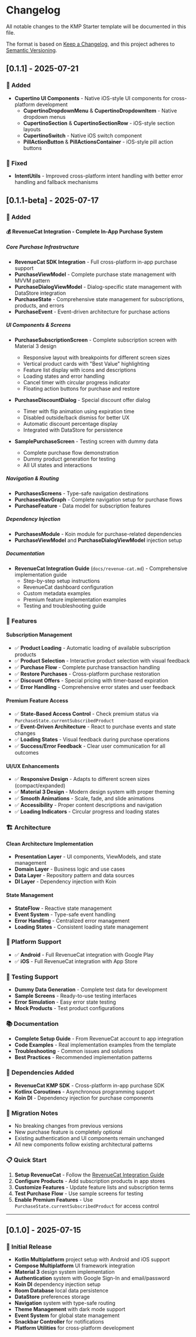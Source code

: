 # Changelog

All notable changes to the KMP Starter template will be documented in this file.

The format is based on [Keep a Changelog](https://keepachangelog.com/en/1.0.0/),
and this project adheres to [Semantic Versioning](https://semver.org/spec/v2.0.0.html).

## [0.1.1] - 2025-07-21

### 🎉 Added
- **Cupertino UI Components** - Native iOS-style UI components for cross-platform development
  - **CupertinoDropdownMenu** & **CupertinoDropdownItem** - Native dropdown menus
  - **CupertinoSection** & **CupertinoSectionRow** - iOS-style section layouts
  - **CupertinoSwitch** - Native iOS switch component
  - **PillActionButton** & **PillActionsContainer** - iOS-style pill action buttons

### 🔧 Fixed
- **IntentUtils** - Improved cross-platform intent handling with better error handling and fallback mechanisms

## [0.1.1-beta] - 2025-07-17

### 🎉 Added

#### 💰 **RevenueCat Integration - Complete In-App Purchase System**

##### **Core Purchase Infrastructure**
- **RevenueCat SDK Integration** - Full cross-platform in-app purchase support
- **PurchaseViewModel** - Complete purchase state management with MVVM pattern
- **PurchaseDialogViewModel** - Dialog-specific state management with DataStore integration
- **PurchaseState** - Comprehensive state management for subscriptions, products, and errors
- **PurchaseEvent** - Event-driven architecture for purchase actions

##### **UI Components & Screens**
- **PurchaseSubscriptionScreen** - Complete subscription screen with Material 3 design
  - Responsive layout with breakpoints for different screen sizes
  - Vertical product cards with "Best Value" highlighting
  - Feature list display with icons and descriptions
  - Loading states and error handling
  - Cancel timer with circular progress indicator
  - Floating action buttons for purchase and restore

- **PurchaseDiscountDialog** - Special discount offer dialog
  - Timer with flip animation using expiration time
  - Disabled outside/back dismiss for better UX
  - Automatic discount percentage display
  - Integrated with DataStore for persistence

- **SamplePurchaseScreen** - Testing screen with dummy data
  - Complete purchase flow demonstration
  - Dummy product generation for testing
  - All UI states and interactions

##### **Navigation & Routing**
- **PurchasesScreens** - Type-safe navigation destinations
- **PurchasesNavGraph** - Complete navigation setup for purchase flows
- **PurchaseFeature** - Data model for subscription features

##### **Dependency Injection**
- **PurchasesModule** - Koin module for purchase-related dependencies
- **PurchaseViewModel** and **PurchaseDialogViewModel** injection setup

##### **Documentation**
- **RevenueCat Integration Guide** (`docs/revenue-cat.md`) - Comprehensive implementation guide
  - Step-by-step setup instructions
  - RevenueCat dashboard configuration
  - Custom metadata examples
  - Premium feature implementation examples
  - Testing and troubleshooting guide

### 🔧 **Features**

#### **Subscription Management**
- ✅ **Product Loading** - Automatic loading of available subscription products
- ✅ **Product Selection** - Interactive product selection with visual feedback
- ✅ **Purchase Flow** - Complete purchase transaction handling
- ✅ **Restore Purchases** - Cross-platform purchase restoration
- ✅ **Discount Offers** - Special pricing with timer-based expiration
- ✅ **Error Handling** - Comprehensive error states and user feedback

#### **Premium Feature Access**
- ✅ **State-Based Access Control** - Check premium status via `PurchaseState.currentSubscribedProduct`
- ✅ **Event-Driven Architecture** - React to purchase events and state changes
- ✅ **Loading States** - Visual feedback during purchase operations
- ✅ **Success/Error Feedback** - Clear user communication for all outcomes

#### **UI/UX Enhancements**
- ✅ **Responsive Design** - Adapts to different screen sizes (compact/expanded)
- ✅ **Material 3 Design** - Modern design system with proper theming
- ✅ **Smooth Animations** - Scale, fade, and slide animations
- ✅ **Accessibility** - Proper content descriptions and navigation
- ✅ **Loading Indicators** - Circular progress and loading states

### 🏗️ **Architecture**

#### **Clean Architecture Implementation**
- **Presentation Layer** - UI components, ViewModels, and state management
- **Domain Layer** - Business logic and use cases
- **Data Layer** - Repository pattern and data sources
- **DI Layer** - Dependency injection with Koin

#### **State Management**
- **StateFlow** - Reactive state management
- **Event System** - Type-safe event handling
- **Error Handling** - Centralized error management
- **Loading States** - Consistent loading state management

### 📱 **Platform Support**
- ✅ **Android** - Full RevenueCat integration with Google Play
- ✅ **iOS** - Full RevenueCat integration with App Store

### 🧪 **Testing Support**
- **Dummy Data Generation** - Complete test data for development
- **Sample Screens** - Ready-to-use testing interfaces
- **Error Simulation** - Easy error state testing
- **Mock Products** - Test product configurations

### 📚 **Documentation**
- **Complete Setup Guide** - From RevenueCat account to app integration
- **Code Examples** - Real implementation examples from the template
- **Troubleshooting** - Common issues and solutions
- **Best Practices** - Recommended implementation patterns

### 🔗 **Dependencies Added**
- **RevenueCat KMP SDK** - Cross-platform in-app purchase SDK
- **Kotlinx Coroutines** - Asynchronous programming support
- **Koin DI** - Dependency injection for purchase components

### 🎯 **Migration Notes**
- No breaking changes from previous versions
- New purchase feature is completely optional
- Existing authentication and UI components remain unchanged
- All new components follow existing architectural patterns

### 📋 **Quick Start**
1. **Setup RevenueCat** - Follow the [RevenueCat Integration Guide](docs/revenue-cat.md)
2. **Configure Products** - Add subscription products in app stores
3. **Customize Features** - Update feature lists and subscription terms
4. **Test Purchase Flow** - Use sample screens for testing
5. **Enable Premium Features** - Use `PurchaseState.currentSubscribedProduct` for access control

---

## [0.1.0] - 2025-07-15

### 🎉 Initial Release
- **Kotlin Multiplatform** project setup with Android and iOS support
- **Compose Multiplatform** UI framework integration
- **Material 3** design system implementation
- **Authentication** system with Google Sign-In and email/password
- **Koin DI** dependency injection setup
- **Room Database** local data persistence
- **DataStore** preferences storage
- **Navigation** system with type-safe routing
- **Theme Management** with dark mode support
- **Event System** for global state management
- **Snackbar Controller** for notifications
- **Platform Utilities** for cross-platform development 